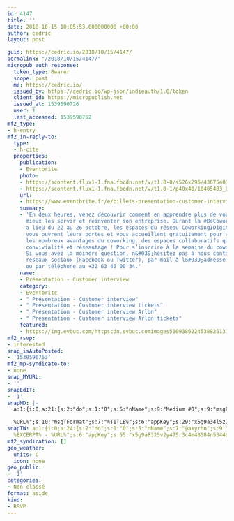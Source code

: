 ```yaml
---
id: 4147
title: ''
date: 2018-10-15 10:05:53.000000000 +00:00
author: cedric
layout: post

guid: https://cedric.io/2018/10/15/4147/
permalink: "/2018/10/15/4147/"
micropub_auth_response:
  token_type: Bearer
  scope: post
  me: https://cedric.io/
  issued_by: https://cedric.io/wp-json/indieauth/1.0/token
  client_id: https://micropublish.net
  issued_at: 1539590726
  user: 1
  last_accessed: 1539590752
mf2_type:
- h-entry
mf2_in-reply-to:
  type:
  - h-cite
  properties:
    publication:
    - Eventbrite
    photo:
    - https://scontent.flux1-1.fna.fbcdn.net/v/t1.0-0/s526x296/43675403_2164924233539598_624416072207958016_n.jpg?_nc_cat=103&amp;oh=0685eef468bc87e10dcd84c7e5a9146a&amp;oe=5C5CE995
    - https://scontent.flux1-1.fna.fbcdn.net/v/t1.0-1/p40x40/10405403_838278606204174_1019124344119277186_n.png?_nc_cat=100&amp;oh=6628e3013f44a5954ca17fb7f817290f&amp;oe=5C3CFDAF
    url:
    - https://www.eventbrite.fr/e/billets-presentation-customer-interview-51248925917
    summary:
    - 'En deux heures, venez découvrir comment en apprendre plus de vous clients pour
      mieux les servir et réinventer son entreprise. Durant la #BeCoworkingWeek qui
      a lieu du 22 au 26 octobre, les espaces du réseau CoworkingIDigital Wallonia
      vous ouvrent leurs portes et vous accueillent gratuitement pour vous faire découvrir
      les nombreux avantages du coworking: des espaces collaboratifs qui allient productivité,
      convivialité et réseautage ! Pour s’inscrire à la semaine du coworking : https://www.eventbrite.be/e/4e-semaine-belge-du-coworking-du-22-au-261018-tickets-50523468053
      Si vous avez la moindre question, n&#039;hésitez pas à nous contacter via les
      réseaux sociaux (Facebook ou Twitter), par mail à l&#039;adresse contact@greenlab-coworking.com
      ou par téléphone au +32 63 46 00 34.'
    name:
    - Présentation - Customer interview
    category:
    - Eventbrite
    - " Présentation - Customer interview"
    - " Présentation - Customer interview tickets"
    - " Présentation - Customer interview Arlon"
    - " Présentation - Customer interview Arlon tickets"
    featured:
    - https://img.evbuc.com/httpscdn.evbuc.comimages510938622453882513181original.jpg?w=1000&amp;auto=compress&amp;rect=0021601080&amp;s=33328b76251f6314ddadb46e2cb16dcd
mf2_rsvp:
- interested
snap_isAutoPosted:
- '1539590753'
mf2_mp-syndicate-to:
- none
snap_MYURL:
- ''
snapEdIT:
- '1'
snapMD: |-
  a:1:{i:0;a:21:{s:2:"do";s:1:"0";s:5:"nName";s:9:"Medium #0";s:9:"msgFormat";s:19:"%FULLTEXT%

  %URL%";s:10:"msgTFormat";s:7:"%TITLE%";s:6:"appKey";s:29:"x5g9a34l5z294i5y2q284e4g54454";s:6:"appSec";s:85:"d3h0a44e4s2b4i5u2r234m5f5b4v2l5q2a444h574347464a454x2w20374447494c484b4w2c464f5u2d4z2";s:8:"inclTags";s:1:"1";s:7:"fltrsOn";i:0;s:5:"fltrs";a:0:{}s:7:"proxyOn";i:0;s:7:"useSURL";i:0;s:1:"v";i:350;s:4:"publ";s:1:"0";s:11:"accessToken";s:65:"2353413aa5437433e5648ccf74a16119308317c52d1a24d8ed99f26add037528a";s:12:"appAppUserID";s:65:"104b21fd8da79171a6e7bf800d03b4b761204f242935e05d2d86850a6b1635f77";s:14:"appAppUserName";s:26:"Cédric Bousmanne (akyrho)";s:13:"appAppUserURL";s:26:"https://medium.com/@akyrho";s:7:"pubList";a:0:{}s:9:"isAutoURL";s:1:"A";s:8:"urlToUse";s:0:"";s:4:"doMD";i:0;}}"
snapTW: a:1:{i:0;a:24:{s:2:"do";s:1:"0";s:5:"nName";s:7:"@akyrho";s:9:"msgFormat";s:26:"%TITLE%.
  %EXCERPT% - %URL%";s:6:"appKey";s:55:"x5g9a8325v2y475r3c4m48584n53446p423r3r5u3e356j5j3k4r2p3";s:6:"appSec";s:105:"d3h0a94o46415u594v3q5l5n5l4r4x474x4j484o473u4i5w2m4k494z2k344n306n5r3l5v2s554p4n3p3k45495c3z4v4d3m3u5w525";s:7:"fltrsOn";i:0;s:5:"fltrs";a:0:{}s:7:"proxyOn";i:0;s:7:"useSURL";i:0;s:1:"v";i:350;s:5:"twURL";s:25:"http://twitter.com/akyrho";s:11:"accessToken";s:50:"6678782-Eyg60SCeh7762DEIsYtTPD5GVeOuSN8ATMdF2Lpppe";s:14:"accessTokenSec";s:45:"PgGDCbcYLJnR5esZjY9ID72A33mUNCYnQwaQTBsojSJNa";s:5:"tw140";i:0;s:10:"riComments";s:1:"1";s:11:"riCommentsM";s:1:"1";s:12:"riCommentsAA";s:1:"1";s:8:"attchImg";s:1:"1";s:9:"wpImgSize";s:4:"full";s:9:"isAutoImg";s:1:"A";s:8:"imgToUse";s:0:"";s:9:"isAutoURL";s:1:"A";s:8:"urlToUse";s:0:"";s:4:"doTW";i:0;}}
mf2_syndication: []
geo_weather:
  units: C
  icon: none
geo_public:
- '1'
categories:
- Non classé
format: aside
kind:
- RSVP
---
```

